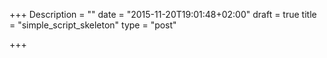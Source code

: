 +++
Description = ""
date = "2015-11-20T19:01:48+02:00"
draft = true
title = "simple_script_skeleton"
type = "post"

+++

